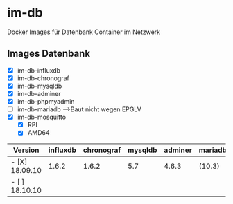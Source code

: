 # im-db
Docker Images für Datenbank Container im Netzwerk


## Images Datenbank
- [X] im-db-influxdb
- [X] im-db-chronograf
- [X] im-db-mysqldb
- [X] im-db-adminer
- [X] im-db-phpmyadmin
- [ ] im-db-mariadb -->Baut nicht wegen EPGLV
- [X] im-db-mosquitto
    - [X] RPI
    - [X] AMD64

| Version   | influxdb | chronograf | mysqldb | adminer | mariadb | phpmyadmin | mosquitto |
|---|---|---|---|---|---|---|---|
| - [X] 18.09.10  |1.6.2|1.6.2|5.7|4.6.3|(10.3)|4.8|1.4.12|
| - [ ] 18.10.10  | |||||||